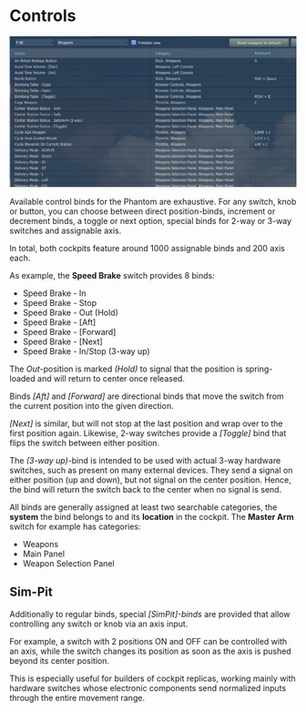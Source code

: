 # Controls

![Controls Overview](../img/controls_overview.jpg)

Available control binds for the Phantom are exhaustive. For any switch, knob or button, you can
choose between direct position-binds, increment or decrement binds, a toggle or next option,
special binds for 2-way or 3-way switches and assignable axis.

In total, both cockpits feature around 1000 assignable binds and 200 axis each.

As example, the **Speed Brake** switch provides 8 binds:

* Speed Brake - In
* Speed Brake - Stop
* Speed Brake - Out (Hold)
* Speed Brake - [Aft]
* Speed Brake - [Forward]
* Speed Brake - [Next]
* Speed Brake - In/Stop (3-way up)

The _Out_-position is marked _(Hold)_ to signal that the position is
spring-loaded and will return to center once released.

Binds _[Aft]_ and _[Forward]_ are directional binds that move the switch
from the current position into the given direction.

_[Next]_ is similar,
but will not stop at the last position and wrap over to the first position again.
Likewise, 2-way switches provide a _[Toggle]_ bind that flips the switch between
either position.

The _(3-way up)_-bind is intended to be used with actual 3-way hardware switches,
such as present on many external devices.
They send a signal on either position (up and down), but not signal on the center position.
Hence, the bind will return the switch back to the center when no signal is send.

All binds are generally assigned at least two searchable categories,
the **system** the bind belongs to and its **location** in the cockpit.
The **Master Arm** switch for example has categories:

* Weapons
* Main Panel
* Weapon Selection Panel

## Sim-Pit

Additionally to regular binds, special _[SimPit]-binds_ are provided that allow controlling
any switch or knob via an axis input.

For example, a switch with 2 positions ON and OFF can be controlled with an axis,
while the switch changes its position as soon as the axis is pushed beyond its center position.

This is especially useful for builders of cockpit replicas, working mainly
with hardware switches whose electronic components send normalized inputs
through the entire movement range.
